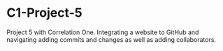 # C1-Project-5
Project 5 with Correlation One. Integrating a website to GitHub and navigating adding commits and changes as well as adding collaborators.
